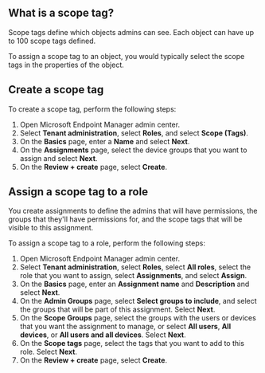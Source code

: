 ## What is a scope tag?

Scope tags define which objects admins can see. Each object can have up to 100 scope tags defined.

To assign a scope tag to an object, you would typically select the scope tags in the properties of the object.

## Create a scope tag

To create a scope tag, perform the following steps:

1. Open Microsoft Endpoint Manager admin center.
1. Select **Tenant administration**, select **Roles**, and select **Scope (Tags)**.
1. On the **Basics** page, enter a **Name** and select **Next**.
1. On the **Assignments** page, select the device groups that you want to assign and select **Next**.
1. On the **Review + create** page, select **Create**.

## Assign a scope tag to a role

You create assignments to define the admins that will have permissions, the groups that they'll have permissions for, and the scope tags that will be visible to this assignment.

To assign a scope tag to a role, perform the following steps:

1. Open Microsoft Endpoint Manager admin center.
1. Select **Tenant administration**, select **Roles**, select **All roles**, select the role that you want to assign, select **Assignments**, and select **Assign**.
1. On the **Basics** page, enter an **Assignment name** and **Description** and select **Next**.
1. On the **Admin Groups** page, select **Select groups to include**, and select the groups that will be part of this assignment. Select **Next**.
1. On the **Scope Groups** page, select the groups with the users or devices that you want the assignment to manage, or select **All users**, **All devices**, or **All users and all devices**. Select **Next**.
1. On the **Scope tags** page, select the tags that you want to add to this role. Select **Next**.
1. On the **Review + create** page, select **Create**.
